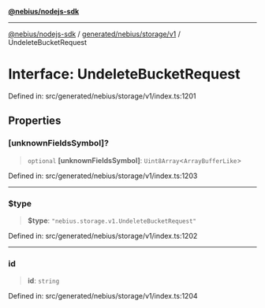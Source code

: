 [**@nebius/nodejs-sdk**](../../../../../README.md)

---

[@nebius/nodejs-sdk](../../../../../README.md) / [generated/nebius/storage/v1](../README.md) / UndeleteBucketRequest

# Interface: UndeleteBucketRequest

Defined in: src/generated/nebius/storage/v1/index.ts:1201

## Properties

### \[unknownFieldsSymbol\]?

> `optional` **\[unknownFieldsSymbol\]**: `Uint8Array`\<`ArrayBufferLike`\>

Defined in: src/generated/nebius/storage/v1/index.ts:1203

---

### $type

> **$type**: `"nebius.storage.v1.UndeleteBucketRequest"`

Defined in: src/generated/nebius/storage/v1/index.ts:1202

---

### id

> **id**: `string`

Defined in: src/generated/nebius/storage/v1/index.ts:1204
